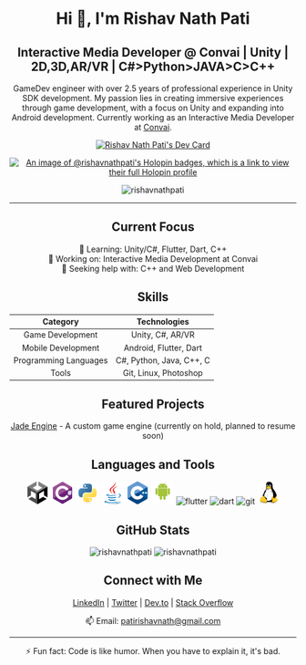 <div align="center">

# Hi 👋, I'm Rishav Nath Pati

## Interactive Media Developer @ Convai | Unity | 2D,3D,AR/VR | C#>Python>JAVA>C>C++

GameDev engineer with over 2.5 years of professional experience in Unity SDK development. My passion lies in creating immersive experiences through game development, with a focus on Unity and expanding into Android development. Currently working as an Interactive Media Developer at [Convai](https://convai.com/).

<a href="https://app.daily.dev/rishavnathpati"><img src="https://api.daily.dev/devcards/v2/oFTMjNScmNdjJKfNy1cOt.png?r=j7r&type=wide" width="652" alt="Rishav Nath Pati's Dev Card"/></a>

[![An image of @rishavnathpati's Holopin badges, which is a link to view their full Holopin profile](https://holopin.me/rishavnathpati)](https://holopin.io/@rishavnathpati)

<img src="https://komarev.com/ghpvc/?username=rishavnathpati&label=Profile%20views&color=0e75b6&style=flat" alt="rishavnathpati" />

---

## Current Focus
🌱 Learning: Unity/C#, Flutter, Dart, C++<br>
🔭 Working on: Interactive Media Development at Convai<br>
🤝 Seeking help with: C++ and Web Development

## Skills
| Category | Technologies |
|:--------:|:------------:|
| Game Development | Unity, C#, AR/VR |
| Mobile Development | Android, Flutter, Dart |
| Programming Languages | C#, Python, Java, C++, C |
| Tools | Git, Linux, Photoshop |

## Featured Projects
 [Jade Engine](https://github.com/rishavnathpati/Jade-Engine) - A custom game engine (currently on hold, planned to resume soon)

## Languages and Tools
<p>
<img src="https://raw.githubusercontent.com/devicons/devicon/master/icons/unity/unity-original.svg" alt="unity" width="40" height="40"/>
<img src="https://raw.githubusercontent.com/devicons/devicon/master/icons/csharp/csharp-original.svg" alt="csharp" width="40" height="40"/>
<img src="https://raw.githubusercontent.com/devicons/devicon/master/icons/python/python-original.svg" alt="python" width="40" height="40"/>
<img src="https://raw.githubusercontent.com/devicons/devicon/master/icons/java/java-original.svg" alt="java" width="40" height="40"/>
<img src="https://raw.githubusercontent.com/devicons/devicon/master/icons/cplusplus/cplusplus-original.svg" alt="cplusplus" width="40" height="40"/>
<img src="https://raw.githubusercontent.com/devicons/devicon/master/icons/android/android-original-wordmark.svg" alt="android" width="40" height="40"/>
<img src="https://www.vectorlogo.zone/logos/flutterio/flutterio-icon.svg" alt="flutter" width="40" height="40"/>
<img src="https://www.vectorlogo.zone/logos/dartlang/dartlang-icon.svg" alt="dart" width="40" height="40"/>
<img src="https://www.vectorlogo.zone/logos/git-scm/git-scm-icon.svg" alt="git" width="40" height="40"/>
<img src="https://raw.githubusercontent.com/devicons/devicon/master/icons/linux/linux-original.svg" alt="linux" width="40" height="40"/>
</p>

## GitHub Stats
<img src="https://github-readme-stats.vercel.app/api/top-langs?username=rishavnathpati&show_icons=true&locale=en&layout=compact" alt="rishavnathpati" />

<img src="https://github-readme-stats.vercel.app/api?username=rishavnathpati&show_icons=true&locale=en" alt="rishavnathpati" />

## Connect with Me
[LinkedIn](https://www.linkedin.com/in/rishav-n-67223bb9/) | 
[Twitter](https://twitter.com/rishavnathpati) | 
[Dev.to](https://dev.to/rishavnathpati) | 
[Stack Overflow](https://stackoverflow.com/users/9881499/rishav-nath-pati)

📫 Email: patirishavnath@gmail.com

---

⚡ Fun fact: Code is like humor. When you have to explain it, it's bad.

</div>
